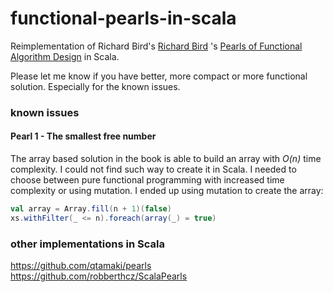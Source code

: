 # functional-pearls-in-scala

Reimplementation of Richard Bird's 
[Richard Bird](https://en.wikipedia.org/wiki/Richard_Bird_(computer_scientist)) 's
[Pearls of Functional Algorithm Design](https://www.cambridge.org/core/books/pearls-of-functional-algorithm-design/B0CF0AC5A205AF9491298684113B088F)
in Scala.

Please let me know if you have better, more compact or more functional solution. Especially for
the known issues.

### known issues
#### Pearl 1 - The smallest free number
The array based solution in the book is able to build an array with _O(n)_ time complexity.
I could not find such way to create it in Scala. I needed to choose between pure functional programming with
increased time complexity or using mutation. I ended up using mutation to create the array:
```scala
val array = Array.fill(n + 1)(false)
xs.withFilter(_ <= n).foreach(array(_) = true)
```

### other implementations in Scala
https://github.com/qtamaki/pearls  
https://github.com/robberthcz/ScalaPearls  